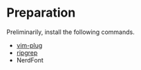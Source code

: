 # Preparation

Preliminarily, install the following commands.

- [vim-plug](https://github.com/junegunn/vim-plug)
- [ripgrep](https://github.com/BurntSushi/ripgrep)
- NerdFont
